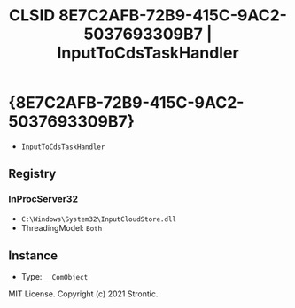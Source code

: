 ﻿---
title: "CLSID 8E7C2AFB-72B9-415C-9AC2-5037693309B7 | InputToCdsTaskHandler"
excerpt: What is COM-Object CLSID 8E7C2AFB-72B9-415C-9AC2-5037693309B7?
---

# {8E7C2AFB-72B9-415C-9AC2-5037693309B7}

* `InputToCdsTaskHandler`

## Registry


### InProcServer32

* `C:\Windows\System32\InputCloudStore.dll`
* ThreadingModel: `Both`

## Instance

* Type: `__ComObject`

MIT License. Copyright (c) 2021 Strontic.


